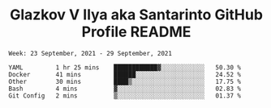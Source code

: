 <h1 align="center">Glazkov V Ilya aka Santarinto GitHub Profile README</h1>

<!--START_SECTION:waka-->
```text
Week: 23 September, 2021 - 29 September, 2021

YAML         1 hr 25 mins    ████████████▓░░░░░░░░░░░░   50.30 % 
Docker       41 mins         ██████░░░░░░░░░░░░░░░░░░░   24.52 % 
Other        30 mins         ████▒░░░░░░░░░░░░░░░░░░░░   17.75 % 
Bash         4 mins          ▓░░░░░░░░░░░░░░░░░░░░░░░░   02.83 % 
Git Config   2 mins          ▒░░░░░░░░░░░░░░░░░░░░░░░░   01.37 % 
```
<!--END_SECTION:waka-->